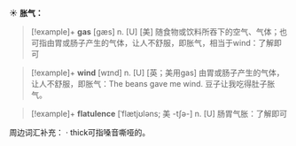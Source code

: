 ☀ <span class="category">**胀气：**</span>
>[!example]+ <span class="vocabulary">**gas**</span> [ɡæs] 
> <span class="definition">n. [U] [美] 随食物或饮料所吞下的空气、气体；也可指由胃或肠子产生的气体，让人不舒服，即胀气，相当于wind：</span>了解即可

>[!example]+ <span class="vocabulary">**wind**</span> [wɪnd] 
> <span class="definition">n. [U] [英；美用gas] 由胃或肠子产生的气体，让人不舒服，即胀气：</span>The beans gave me wind. 豆子让我吃得肚子胀气。
           
>[!example]+ <span class="vocabulary">**flatulence**</span> [ˈflætjʊləns; 美 -tʃə-]
> <span class="definition">n. [U] 肠胃气胀：</span>了解即可

周边词汇补充：
· thick可指嗓音嘶哑的。


